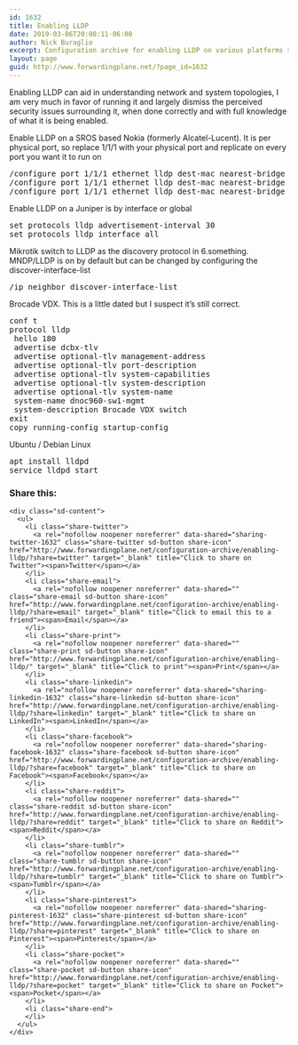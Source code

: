 ```yaml
---
id: 1632
title: Enabling LLDP
date: 2019-03-06T20:00:11-06:00
author: Nick Buraglio
excerpt: Configuration archive for enabling LLDP on various platforms such as Nokia SROS, JunOS, Mikrotik ROS, Linux
layout: page
guid: http://www.forwardingplane.net/?page_id=1632
---
```

Enabling LLDP can aid in understanding network and system topologies, I am very much in favor of running it and largely dismiss the perceived security issues surrounding it, when done correctly and with full knowledge of what it is being enabled. 

Enable LLDP on a SROS based Nokia (formerly Alcatel-Lucent). It is per physical port, so replace 1/1/1 with your physical port and replicate on every port you want it to run on

<pre class="wp-block-preformatted">/configure port 1/1/1 ethernet lldp dest-mac nearest-bridge tx-mgmt-address system <br />/configure port 1/1/1 ethernet lldp dest-mac nearest-bridge tx-tlvs port-desc sys-name sys-cap sys-desc <br />/configure port 1/1/1 ethernet lldp dest-mac nearest-bridge admin-status tx-rx </pre>

Enable LLDP on a Juniper is by interface or global

<pre class="wp-block-preformatted">set protocols lldp advertisement-interval 30 <br />set protocols lldp interface all <br /></pre>

Mikrotik switch to LLDP as the discovery protocol in 6.something. MNDP/LLDP is on by default but can be changed by configuring the discover-interface-list 

<pre class="wp-block-preformatted">/ip neighbor discover-interface-list</pre>

Brocade VDX. This is a little dated but I suspect it&#8217;s still correct. 

<pre class="wp-block-preformatted">conf t <br />protocol lldp <br />&nbsp;hello 180 <br />&nbsp;advertise dcbx-tlv <br />&nbsp;advertise optional-tlv management-address <br />&nbsp;advertise optional-tlv port-description <br />&nbsp;advertise optional-tlv system-capabilities <br />&nbsp;advertise optional-tlv system-description <br />&nbsp;advertise optional-tlv system-name <br />&nbsp;system-name dnoc960-sw1-mgmt <br />&nbsp;system-description Brocade VDX switch <br />exit<br />copy running-config startup-config </pre>

Ubuntu / Debian Linux

<pre class="wp-block-preformatted">apt install lldpd<br />service lldpd start</pre>

<div class="sharedaddy sd-sharing-enabled">
  <div class="robots-nocontent sd-block sd-social sd-social-icon-text sd-sharing">
    <h3 class="sd-title">
      Share this:
    </h3>
    
    <div class="sd-content">
      <ul>
        <li class="share-twitter">
          <a rel="nofollow noopener noreferrer" data-shared="sharing-twitter-1632" class="share-twitter sd-button share-icon" href="http://www.forwardingplane.net/configuration-archive/enabling-lldp/?share=twitter" target="_blank" title="Click to share on Twitter"><span>Twitter</span></a>
        </li>
        <li class="share-email">
          <a rel="nofollow noopener noreferrer" data-shared="" class="share-email sd-button share-icon" href="http://www.forwardingplane.net/configuration-archive/enabling-lldp/?share=email" target="_blank" title="Click to email this to a friend"><span>Email</span></a>
        </li>
        <li class="share-print">
          <a rel="nofollow noopener noreferrer" data-shared="" class="share-print sd-button share-icon" href="http://www.forwardingplane.net/configuration-archive/enabling-lldp/" target="_blank" title="Click to print"><span>Print</span></a>
        </li>
        <li class="share-linkedin">
          <a rel="nofollow noopener noreferrer" data-shared="sharing-linkedin-1632" class="share-linkedin sd-button share-icon" href="http://www.forwardingplane.net/configuration-archive/enabling-lldp/?share=linkedin" target="_blank" title="Click to share on LinkedIn"><span>LinkedIn</span></a>
        </li>
        <li class="share-facebook">
          <a rel="nofollow noopener noreferrer" data-shared="sharing-facebook-1632" class="share-facebook sd-button share-icon" href="http://www.forwardingplane.net/configuration-archive/enabling-lldp/?share=facebook" target="_blank" title="Click to share on Facebook"><span>Facebook</span></a>
        </li>
        <li class="share-reddit">
          <a rel="nofollow noopener noreferrer" data-shared="" class="share-reddit sd-button share-icon" href="http://www.forwardingplane.net/configuration-archive/enabling-lldp/?share=reddit" target="_blank" title="Click to share on Reddit"><span>Reddit</span></a>
        </li>
        <li class="share-tumblr">
          <a rel="nofollow noopener noreferrer" data-shared="" class="share-tumblr sd-button share-icon" href="http://www.forwardingplane.net/configuration-archive/enabling-lldp/?share=tumblr" target="_blank" title="Click to share on Tumblr"><span>Tumblr</span></a>
        </li>
        <li class="share-pinterest">
          <a rel="nofollow noopener noreferrer" data-shared="sharing-pinterest-1632" class="share-pinterest sd-button share-icon" href="http://www.forwardingplane.net/configuration-archive/enabling-lldp/?share=pinterest" target="_blank" title="Click to share on Pinterest"><span>Pinterest</span></a>
        </li>
        <li class="share-pocket">
          <a rel="nofollow noopener noreferrer" data-shared="" class="share-pocket sd-button share-icon" href="http://www.forwardingplane.net/configuration-archive/enabling-lldp/?share=pocket" target="_blank" title="Click to share on Pocket"><span>Pocket</span></a>
        </li>
        <li class="share-end">
        </li>
      </ul>
    </div>
  </div>
</div>
